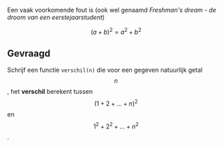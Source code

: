 Een vaak voorkomende fout is (ook wel genaamd *Freshman's dream* - *de droom van een eerstejaarstudent*)

$$
    (a+b)^2 = a^2+b^2
$$

## Gevraagd

Schrijf een functie `verschil(n)` die voor een gegeven natuurlijk getal $$n$$, het **verschil** berekent tussen $$(1+2+\ldots+n)^2$$ en $$1^2+2^2+\ldots + n^2$$.